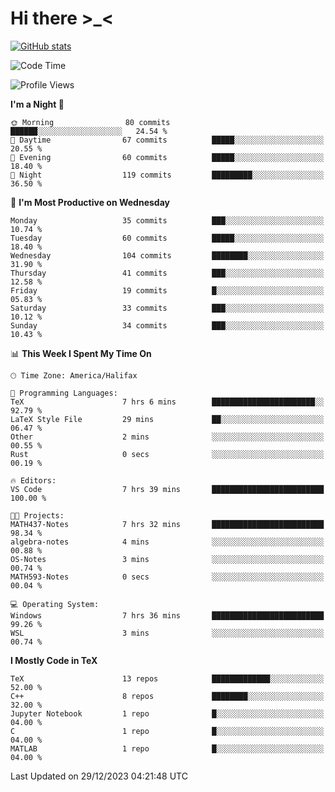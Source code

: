 # Hi there \>_<

[![GitHub stats](https://github-readme-stats.vercel.app/api?username=ARessegetesStery&show_icons=true&theme=transparent)](https://github.com/anuraghazra/github-readme-stats)

<!--START_SECTION:waka-->
![Code Time](http://img.shields.io/badge/Code%20Time-576%20hrs%2021%20mins-blue)

![Profile Views](http://img.shields.io/badge/Profile%20Views-0-blue)

**I'm a Night 🦉** 

```text
🌞 Morning                80 commits          ██████░░░░░░░░░░░░░░░░░░░   24.54 % 
🌆 Daytime                67 commits          █████░░░░░░░░░░░░░░░░░░░░   20.55 % 
🌃 Evening                60 commits          █████░░░░░░░░░░░░░░░░░░░░   18.40 % 
🌙 Night                  119 commits         █████████░░░░░░░░░░░░░░░░   36.50 % 
```
📅 **I'm Most Productive on Wednesday** 

```text
Monday                   35 commits          ███░░░░░░░░░░░░░░░░░░░░░░   10.74 % 
Tuesday                  60 commits          █████░░░░░░░░░░░░░░░░░░░░   18.40 % 
Wednesday                104 commits         ████████░░░░░░░░░░░░░░░░░   31.90 % 
Thursday                 41 commits          ███░░░░░░░░░░░░░░░░░░░░░░   12.58 % 
Friday                   19 commits          █░░░░░░░░░░░░░░░░░░░░░░░░   05.83 % 
Saturday                 33 commits          ███░░░░░░░░░░░░░░░░░░░░░░   10.12 % 
Sunday                   34 commits          ███░░░░░░░░░░░░░░░░░░░░░░   10.43 % 
```


📊 **This Week I Spent My Time On** 

```text
🕑︎ Time Zone: America/Halifax

💬 Programming Languages: 
TeX                      7 hrs 6 mins        ███████████████████████░░   92.79 % 
LaTeX Style File         29 mins             ██░░░░░░░░░░░░░░░░░░░░░░░   06.47 % 
Other                    2 mins              ░░░░░░░░░░░░░░░░░░░░░░░░░   00.55 % 
Rust                     0 secs              ░░░░░░░░░░░░░░░░░░░░░░░░░   00.19 % 

🔥 Editors: 
VS Code                  7 hrs 39 mins       █████████████████████████   100.00 % 

🐱‍💻 Projects: 
MATH437-Notes            7 hrs 32 mins       █████████████████████████   98.34 % 
algebra-notes            4 mins              ░░░░░░░░░░░░░░░░░░░░░░░░░   00.88 % 
OS-Notes                 3 mins              ░░░░░░░░░░░░░░░░░░░░░░░░░   00.74 % 
MATH593-Notes            0 secs              ░░░░░░░░░░░░░░░░░░░░░░░░░   00.04 % 

💻 Operating System: 
Windows                  7 hrs 36 mins       █████████████████████████   99.26 % 
WSL                      3 mins              ░░░░░░░░░░░░░░░░░░░░░░░░░   00.74 % 
```

**I Mostly Code in TeX** 

```text
TeX                      13 repos            █████████████░░░░░░░░░░░░   52.00 % 
C++                      8 repos             ████████░░░░░░░░░░░░░░░░░   32.00 % 
Jupyter Notebook         1 repo              █░░░░░░░░░░░░░░░░░░░░░░░░   04.00 % 
C                        1 repo              █░░░░░░░░░░░░░░░░░░░░░░░░   04.00 % 
MATLAB                   1 repo              █░░░░░░░░░░░░░░░░░░░░░░░░   04.00 % 
```




 Last Updated on 29/12/2023 04:21:48 UTC
<!--END_SECTION:waka-->
